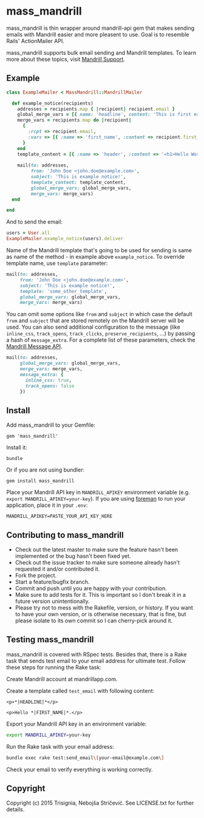 mass_mandrill
=============

mass_mandrill is thin wrapper around mandrill-api gem that makes sending emails
with Mandrill easier and more pleasent to use. Goal is to resemble Rails'
ActionMailer API.

mass_mandrill supports bulk email sending and Mandrill templates. To learn more
about these topics, visit [Mandrill Support](http://help.mandrill.com/home).

Example
-------

```ruby
class ExampleMailer < MassMandrill::MandrillMailer

  def example_notice(recipients)
    addresses = recipients.map { |recipient| recipient.email }
    global_merge_vars = [{ name: 'headline', content: 'This is first example notice' }]
    merge_vars = recipients.map do |recipient|
      {
        :rcpt => recipient.email,
        :vars => [{ :name => 'first_name', :content => recipient.first_name }]
      }
    end
    template_content = [{ :name => 'header', :content => '<h1>Hello World</h1>' }]
    
    mail(to: addresses,
         from: 'John Doe <john.doe@example.com>',
         subject: 'This is example notice!',
         template_content: template_content,
         global_merge_vars: global_merge_vars,
         merge_vars: merge_vars)
  end

end
```

And to send the email:

```ruby
users = User.all
ExampleMailer.example_notice(users).deliver
```

Name of the Mandrill template that's going to be used for sending is same as
name of the method - in example above `example_notice`. To override template
name, use `template` parameter:

```ruby
mail(to: addresses,
     from: 'John Doe <john.doe@example.com>',
     subject: 'This is example notice!',
     template: 'some_other_template',
     global_merge_vars: global_merge_vars,
     merge_vars: merge_vars)
```

You can omit some options like `from` and `subject` in which case the default
`from` and `subject` that are stored remotely on the Mandrill server will be
used.  You can also send additional configuration to the message (like
`inline_css`, `track_opens`, `track_clicks`, `preserve_recipients`, ...) by
passing a hash of `message_extra`.  For a complete list of these parameters,
check the [Mandrill Message
API](https://mandrillapp.com/api/docs/messages.JSON.html).

```ruby
mail(to: addresses,
     global_merge_vars: global_merge_vars,
     merge_vars: merge_vars,
     message_extra: {
       inline_css: true,
       track_opens: false
     })
```

Install
-------

Add mass_mandrill to your Gemfile:

    gem 'mass_mandrill'

Install it:

    bundle

Or if you are not using bundler:

    gem install mass_mandrill

Place your Mandrill API key in `MANDRILL_APIKEY` environment variable (e.g.
`export MANDRILL_APIKEY=your-key`). If you are using
[foreman](https://github.com/ddollar/foreman) to run your application, place it
in your `.env`:

    MANDRILL_APIKEY=PASTE_YOUR_API_KEY_HERE


Contributing to mass_mandrill
-----------------------------
 
* Check out the latest master to make sure the feature hasn't been implemented
  or the bug hasn't been fixed yet.
* Check out the issue tracker to make sure someone already hasn't requested it
  and/or contributed it.
* Fork the project.
* Start a feature/bugfix branch.
* Commit and push until you are happy with your contribution.
* Make sure to add tests for it. This is important so I don't break it in a
  future version unintentionally.
* Please try not to mess with the Rakefile, version, or history. If you want to
  have your own version, or is otherwise necessary, that is fine, but please
isolate to its own commit so I can cherry-pick around it.

Testing mass_mandrill
---------------------

mass_mandrill is covered with RSpec tests. Besides that, there is a Rake task
that sends test email to your email address for ultimate test. Follow these
steps for running the Rake task:

Create Mandrill account at mandrillapp.com.

Create a template called `test_email` with following content:

```
<p>*|HEADLINE|*</p>

<p>Hello *|FIRST_NAME|*.</p>
```

Export your Mandrill API key in an environment variable:

```bash
export MANDRILL_APIKEY=your-key
```

Run the Rake task with your email address:

```bash
bundle exec rake test:send_email\[your-email@example.com\]
```

Check your email to verify everything is working correctly.

Copyright
---------

Copyright (c) 2015 Trisignia, Nebojša Stričević. See LICENSE.txt for
further details.
